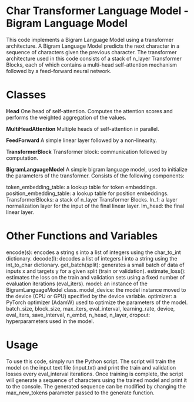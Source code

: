 # Char Transformer Language Model - Bigram Language Model
This code implements a Bigram Language Model using a transformer architecture. A Bigram Language Model predicts the next character in a sequence of characters given the previous character. The transformer architecture used in this code consists of a stack of n_layer Transformer Blocks, each of which contains a multi-head self-attention mechanism followed by a feed-forward neural network.

# Classes
**Head**
One head of self-attention. Computes the attention scores and performs the weighted aggregation of the values.

**MultiHeadAttention**
Multiple heads of self-attention in parallel.

**FeedForward**
A simple linear layer followed by a non-linearity.

**TransformerBlock**
Transformer block: communication followed by computation.

**BigramLanguageModel**
A simple bigram language model, used to initialize the parameters of the transformer. Consists of the following components:

token_embedding_table: a lookup table for token embeddings.
position_embedding_table: a lookup table for position embeddings.
TransformerBlocks: a stack of n_layer Transformer Blocks.
ln_f: a layer normalization layer for the input of the final linear layer.
lm_head: the final linear layer.
# Other Functions and Variables
encode(s): encodes a string s into a list of integers using the char_to_int dictionary.
decode(l): decodes a list of integers l into a string using the int_to_char dictionary.
get_batch(split): generates a small batch of data of inputs x and targets y for a given split (train or validation).
estimate_loss(): estimates the loss on the train and validation sets using a fixed number of evaluation iterations (eval_iters).
model: an instance of the BigramLanguageModel class.
model_device: the model instance moved to the device (CPU or GPU) specified by the device variable.
optimizer: a PyTorch optimizer (AdamW) used to optimize the parameters of the model.
batch_size, block_size, max_iters, eval_interval, learning_rate, device, eval_iters, save_interval, n_embd, n_head, n_layer, dropout: hyperparameters used in the model.
# Usage
To use this code, simply run the Python script. The script will train the model on the input text file (input.txt) and print the train and validation losses every eval_interval iterations. Once training is complete, the script will generate a sequence of characters using the trained model and print it to the console. The generated sequence can be modified by changing the max_new_tokens parameter passed to the generate function.
